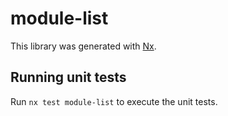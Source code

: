 # module-list

This library was generated with [Nx](https://nx.dev).

## Running unit tests

Run `nx test module-list` to execute the unit tests.
